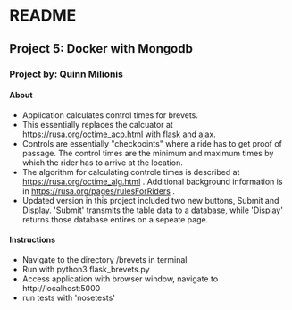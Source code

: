 # README


## Project 5: Docker with Mongodb

 ### 
 ### Project by: Quinn Milionis


#### About
- Application calculates control times for brevets. 
- This essentially replaces the calcuator at https://rusa.org/octime_acp.html with flask and ajax. 
- Controls are essentially "checkpoints" where a ride has to get proof of passage. The control times are the minimum and maximum times by which the rider has to arrive at the location. 
- The algorithm for calculating controle times is described at
https://rusa.org/octime_alg.html .  Additional background information
is in https://rusa.org/pages/rulesForRiders .
- Updated version in this project included two new buttons, Submit and Display. 'Submit' transmits the table data to a database, while 'Display' returns those database entires on a sepeate page.

#### Instructions
- Navigate to the directory /brevets in terminal
- Run with python3 flask_brevets.py
- Access application with browser window, navigate to http://localhost:5000
- run tests with 'nosetests'